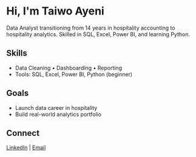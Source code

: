 # Hi, I'm Taiwo Ayeni

Data Analyst transitioning from 14 years in hospitality accounting to hospitality analytics. Skilled in SQL, Excel, Power BI, and learning Python.

## Skills
- Data Cleaning • Dashboarding • Reporting
- Tools: SQL, Excel, Power BI, Python (beginner)

## Goals
- Launch data career in hospitality
- Build real-world analytics portfolio

## Connect
[LinkedIn](https://linkedin.com/in/taiwo-ayeni-22ba07240/) | [Email](taiwoayeni2021@gmail.com)
